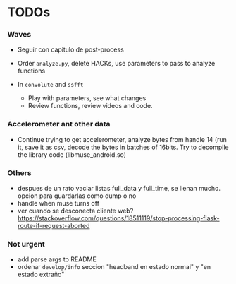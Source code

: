 # TODOs

### Waves
* Seguir con capitulo de post-process

* Order `analyze.py`, delete HACKs, use parameters to pass to analyze functions
* In `convolute` and `ssfft`
  + Play with parameters, see what changes
  + Review functions, review videos and code.

### Accelerometer ant other data
* Continue trying to get accelerometer, analyze bytes from handle 14 (run it, save it as csv, decode the bytes in batches of 16bits.
Try to decompile the library code (libmuse_android.so)

### Others
* despues de un rato vaciar listas full_data y full_time, se llenan mucho. opcion para guardarlas como dump o no
* handle when muse turns off
* ver cuando se desconecta cliente web?  https://stackoverflow.com/questions/18511119/stop-processing-flask-route-if-request-aborted

### Not urgent
* add parse args to README
* ordenar `develop/info` seccion "headband en estado normal" y "en estado extraño"
